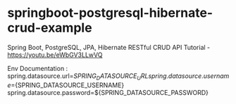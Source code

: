 # springboot-postgresql-hibernate-crud-example
Spring Boot, PostgreSQL, JPA, Hibernate RESTful CRUD API Tutorial - https://youtu.be/eWbGV3LLwVQ

Env Documentation : 
spring.datasource.url=${SPRING_DATASOURCE_URL}
spring.datasource.username=${SPRING_DATASOURCE_USERNAME}
spring.datasource.password=${SPRING_DATASOURCE_PASSWORD}
